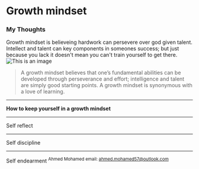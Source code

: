 # Growth mindset 
### My Thoughts
Growth mindset is believeing hardwork can persevere over god given talent. Intellect and talent can key components in someones success; but just because you lack it doesn't mean you can't train yourself to get there. 
![This is an image](https://miro.medium.com/max/1332/1*PQBc8JCD5yu4x2wxCCGU1g.png)
> A growth mindset believes that one’s fundamental abilities can be developed through perseverance and effort; intelligence and talent are simply good starting points. A growth mindset is synonymous with a love of learning.

---

**How to keep yourself in a growth mindset** 

---

Self reflect

---

Self discipline 

---

Self endearment 
<sup> Ahmed Mohamed email: ahmed.mohamed57@outlook.com</sup>
